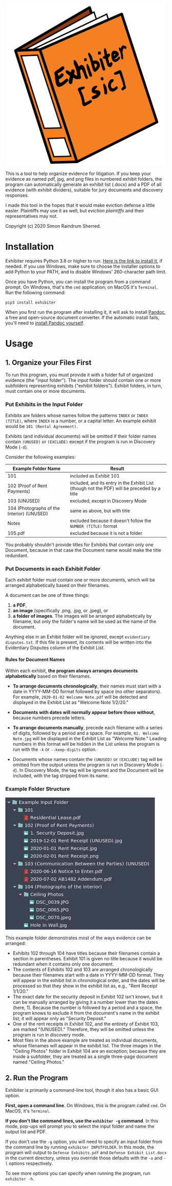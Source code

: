 ![icon](https://raw.githubusercontent.com/raindrum/exhibiter/master/icon.svg)

This is a tool to help organize evidence for litigation. If you keep your evidence as named pdf, jpg, and png files in numbered exhibit folders, the program can automatically generate an exhibit list (.docx) and a PDF of all evidence (with exhibit dividers), suitable for jury documents and discovery responses.

I made this tool in the hopes that it would make eviction defense a little easier. Plaintiffs may use it as well, but *eviction plaintiffs* and their representatives may not. 

Copyright (c) 2020 Simon Raindrum Sherred.

# Installation

Exhibiter requires Python 3.8 or higher to run. [Here is the link to install it](https://www.python.org/downloads/), if needed. If you use Windows, make sure to choose the installer options to add Python to your PATH, and to disable Windows' 260-character path limit.

Once you have Python, you can install the program from a command prompt. On Windows, that's the `cmd` application; on MacOS it's `Terminal`. Run the following command:

```
pip3 install exhibiter
```

When you first run the program after installing it, it will ask to install [Pandoc](https://pandoc.org/), a free and open-source document converter. If the automatic install fails, you'll need to [install Pandoc yourself](https://pandoc.org/installing.html).

# Usage

## 1. Organize your Files First

To run this program, you must provide it with a folder full of organized evidence (the "input folder"). The input folder should contain one or more subfolders representing exhibits ("exhibit folders"). Exhibit folders, in turn, must contain one or more documents.

### Put Exhibits in the Input Folder

Exhibits are folders whose names follow the patterns `INDEX` or `INDEX (TITLE)`, where `INDEX` is a number, or a capital letter. An example exhibit would be  `101 (Rental Agreement)`.

Exhibits (and individual documents) will be omitted if their folder names contain `(UNUSED)` or `(EXCLUDE)` except if the program is run in Discovery Mode (`-d`).

Consider the following examples:

| Example Folder Name                        | Result                                                       |
| ------------------------------------------ | ------------------------------------------------------------ |
| 101                                        | included as Exhibit 101                                      |
| 102 (Proof of Rent Payments)               | included, and its entry in the Exhibit List (though not the PDF) will be preceded by a title |
| 103 (UNUSED)                               | excluded, except in Discovery Mode                           |
| 104 (Photographs of the Interior) (UNUSED) | same as above, but with title                                |
| Notes                                      | excluded because it doesn't follow the `NUMBER (TITLE)` format |
| 105.pdf                                    | excluded because it is not a folder                          |

You probably shouldn't provide titles for Exhibits that contain only one Document, because in that case the Document name would make the title redundant.

### Put Documents in each Exhibit Folder

Each exhibit folder must contain one or more documents, which will be arranged alphabetically based on their filenames.

A document can be one of three things:

1. **a PDF**,
2. **an image** (specifically .png, .jpg, or .jpeg), or
3. **a folder of images**. The images will be arranged alphabetically by filename, but only the folder's name will be used as the name of the document.

Anything else in an Exhibit folder will be ignored, except `evidentiary disputes.txt`. If this file is present, its contents will be written into the Evidentiary Disputes column of the Exhibit List.

#### Rules for Document Names

Within each exhibit, **the program always arranges documents alphabetically** based on their filenames.

- **To arrange documents chronologically**, their names must start with a date in YYYY-MM-DD format followed by space (no other separators). For example, `2020-01-02 Welcome Note.pdf` will be detected and displayed in the Exhibit List as "Welcome Note 1/2/20."

- **Documents with dates will normally appear before those without**, because numbers precede letters.

- **To arrange documents manually**, precede each filename with a series of digits, followed by a period and a space. For example, `01. Welcome Note.jpg` will be displayed in the Exhibit List as "Welcome Note." Leading numbers in this format will be hidden in the List unless the program is run with the `-k` or `--keep-digits` option.

- Documents whose names contain the `(UNUSED)` or `(EXCLUDE)` tag will be omitted from the output unless the program is run in Discovery Mode (`-d`). In Discovery Mode, the tag will be ignored and the Document will be included, with the tag stripped from its name.

### Example Folder Structure

![Sample Input Folder](https://raw.githubusercontent.com/raindrum/exhibiter/master/ExampleFolder.png)

This example folder demonstrates most of the ways evidence can be arranged:

- Exhibits 102 through 104 have titles because their filenames contain a section in parentheses. Exhibit 101 is given no title because it would be redundant when it contains only one document.
- The contents of Exhibits 102 and 103 are arranged chronologically because their filenames start with a date in YYYY-MM-DD format. They will appear in the exhibit list in chronological order, and the dates will be processed so that they show in the exhibit list as, e.g., "Rent Receipt 1/1/20."
- The exact date for the security deposit in Exhibit 102 isn't known, but it can be manually arranged by giving it a number lower than the dates (here, 1). Because the number is followed by a period and a space, the program knows to exclude it from the document's name in the exhibit list; it will appear only as "Security Deposit."
- One of the rent receipts in Exhibit 102, and the entirety of Exhibit 103, are marked "(UNUSED)." Therefore, they will be omitted unless the program is run in discovery mode.
- Most files in the above example are treated as individual documents, whose filenames will appear in the exhibit list. The three images in the "Ceiling Photos" folder in Exhibit 104 are an exception; because they are inside a subfolder, they are treated as a single three-page document named "Ceiling Photos."

## 2. Run the Program

Exhibiter is primarily a command-line tool, though it also has a basic GUI option.

**First, open a command line**. On Windows, this is the program called `cmd`. On MacOS, it's `Terminal`.

**If you don't like command lines, use the `exhibiter -g` command**. In this mode, pop-ups will prompt you to select the input folder and name the output list and PDF.

If you don't use the `-g` option, you will need to specify an input folder from the command line by running `exhibiter INPUTFOLDER`. In this mode, the program will output to `Defense Exhibits.pdf` and `Defense Exhibit List.docx` in the current directory, unless you override those defaults with the `-o` and `-l` options respectively.

To see more options you can specify when running the program, run `exhibiter -h`.